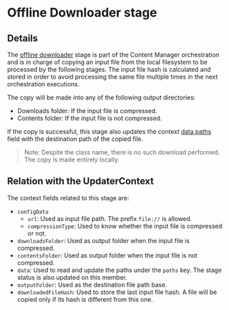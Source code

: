 # Offline Downloader stage

## Details

The [offline downloader](../../src/components/offlineDownloader.hpp) stage is part of the Content Manager orchestration and is in charge of copying an input file from the local filesystem to be processed by the following stages. The input file hash is calculated and stored in order to avoid processing the same file multiple times in the next orchestration executions.

The copy will be made into any of the following output directories:
- Downloads folder: If the input file is compressed.
- Contents folder: If the input file is not compressed.

If the copy is successful, this stage also updates the context [data paths](../../src/components/updaterContext.hpp) field with the destination path of the copied file.

> Note: Despite the class name, there is no such download performed. The copy is made entirely locally.

## Relation with the UpdaterContext

The context fields related to this stage are:

- `configData`
  + `url`: Used as input file path. The prefix `file://` is allowed.
  + `compressionType`: Used to know whether the input file is compressed or not.
- `downloadsFolder`: Used as output folder when the input file is compressed.
- `contentsFolder`: Used as output folder when the input file is not compressed.
- `data`: Used to read and update the paths under the `paths` key. The stage status is also updated on this member.
- `outputFolder`: Used as the destination file path base.
- `downloadedFileHash`: Used to store the last input file hash. A file will be copied only if its hash is different from this one.

